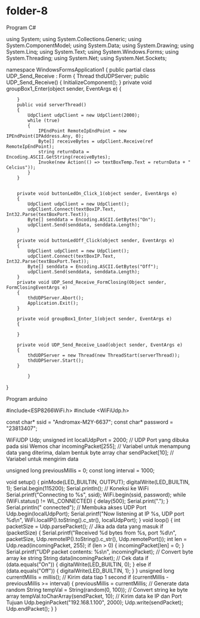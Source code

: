 # folder-8

Program C#

using System;
using System.Collections.Generic;
using System.ComponentModel;
using System.Data;
using System.Drawing;
using System.Linq;
using System.Text;
using System.Windows.Forms;
using System.Threading;
using System.Net;
using System.Net.Sockets;



namespace WindowsFormsApplication1
{
    public partial class UDP_Send_Receive : Form
    {
        Thread thdUDPServer;
        public UDP_Send_Receive()
        {
            InitializeComponent();
        }
        private void groupBox1_Enter(object sender, EventArgs e)
        {
            
        }
        public void serverThread()
        {
            UdpClient udpClient = new UdpClient(2000);
            while (true)
            {
                IPEndPoint RemoteIpEndPoint = new IPEndPoint(IPAddress.Any, 0);
                Byte[] receiveBytes = udpClient.Receive(ref RemoteIpEndPoint);
                string returnData = Encoding.ASCII.GetString(receiveBytes);
                Invoke(new Action(() => textBoxTemp.Text = returnData + " Celcius"));
            }
        }


        private void buttonLedOn_Click_1(object sender, EventArgs e)
        {
            UdpClient udpClient = new UdpClient();
            udpClient.Connect(textBoxIP.Text, Int32.Parse(textBoxPort.Text));
            Byte[] senddata = Encoding.ASCII.GetBytes("On");
            udpClient.Send(senddata, senddata.Length);
        }

        private void buttonLedOff_Click(object sender, EventArgs e)
        {
            UdpClient udpClient = new UdpClient();
            udpClient.Connect(textBoxIP.Text, Int32.Parse(textBoxPort.Text));
            Byte[] senddata = Encoding.ASCII.GetBytes("Off");
            udpClient.Send(senddata, senddata.Length);
        }
        private void UDP_Send_Receive_FormClosing(Object sender, FormClosingEventArgs e)
        {
            thdUDPServer.Abort();
            Application.Exit();
        }

        private void groupBox1_Enter_1(object sender, EventArgs e)
        {

        }

        private void UDP_Send_Receive_Load(object sender, EventArgs e)
        {
            thdUDPServer = new Thread(new ThreadStart(serverThread));
            thdUDPServer.Start();
        }

            }
}


Program arduino

#include<ESP8266WiFi.h>
#include <WiFiUdp.h>

const char* ssid = "Andromax-M2Y-6637";
const char* password = "23813407";

WiFiUDP Udp;
unsigned int localUdpPort = 2000; // UDP Port yang dibuka pada sisi Wemos
char incomingPacket[255]; // Variabel untuk menampung data yang diterima, dalam bentuk byte array
char sendPacket[10]; // Variabel untuk mengirim data

unsigned long previousMillis = 0;
const long interval = 1000;

void setup()
{
pinMode(LED_BUILTIN, OUTPUT);
digitalWrite(LED_BUILTIN, 1);
Serial.begin(115200);
Serial.println();
// Koneksi ke WiFi
Serial.printf("Connecting to %s", ssid);
WiFi.begin(ssid, password);
while (WiFi.status() != WL_CONNECTED)
{
  delay(500);
Serial.print(".");
}
Serial.println(" connected");
// Membuka akses UDP Port
Udp.begin(localUdpPort);
Serial.printf("Now listening at IP %s, UDP port %d\n", WiFi.localIP().toString().c_str(),
localUdpPort);
}
void loop()
{
int packetSize = Udp.parsePacket();
// Jika ada data yang masuk
if (packetSize)
{
  Serial.printf("Received %d bytes from %s, port %d\n", packetSize,
Udp.remoteIP().toString().c_str(), Udp.remotePort());
int len = Udp.read(incomingPacket, 255);
if (len > 0)
{
incomingPacket[len] = 0;
}
Serial.printf("UDP packet contents: %s\n", incomingPacket);
// Convert byte array ke string
String data(incomingPacket);
// Cek data
if (data.equals("On")) {
digitalWrite(LED_BUILTIN, 0);
}
else if (data.equals("Off")) {
digitalWrite(LED_BUILTIN, 1);
}
}
unsigned long currentMillis = millis();
// Kirim data tiap 1 second
if (currentMillis - previousMillis >= interval) {
previousMillis = currentMillis;
// Generate data random
String tempVal = String(random(0, 100));
// Convert string ke byte array
tempVal.toCharArray(sendPacket, 10);
// Kirim data ke IP dan Port Tujuan
Udp.beginPacket("192.168.1.100", 2000);
Udp.write(sendPacket);
Udp.endPacket();
}
}
